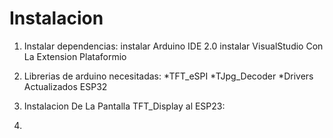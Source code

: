 # Instalacion
 
 1. Instalar dependencias: 
    instalar Arduino IDE 2.0
    instalar VisualStudio Con La Extension Plataformio
 2. Librerias de arduino necesitadas:
    *TFT_eSPI
    *TJpg_Decoder
    *Drivers Actualizados ESP32 
 3. Instalacion De La Pantalla TFT_Display al ESP23:
    
 5.  


